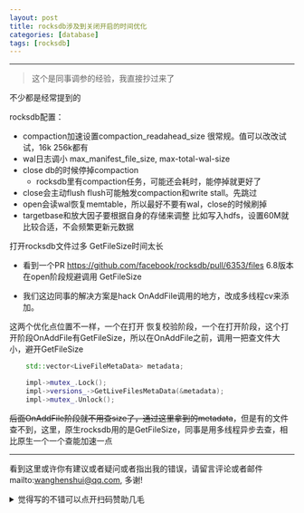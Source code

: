 ```yaml
---
layout: post
title: rocksdb涉及到关闭开启的时间优化
categories: [database]
tags: [rocksdb]
---
```



---

 

> 这个是同事调参的经验，我直接抄过来了

不少都是经常提到的

rocksdb配置：

- compaction加速设置compaction_readahead_size 很常规。值可以改改试试，16k 256k都有
- wal日志调小  max_manifest_file_size, max-total-wal-size
- close db的时候停掉compaction
  - rocksdb里有compaction任务，可能还会耗时，能停掉就更好了
- close会主动flush flush可能触发compaction和write stall。先跳过
- open会读wal恢复memtable，所以最好不要有wal，close的时候刷掉
- targetbase和放大因子要根据自身的存储来调整 比如写入hdfs，设置60M就比较合适，不会频繁更新元数据

打开rocksdb文件过多 GetFileSize时间太长

- 看到一个PR https://github.com/facebook/rocksdb/pull/6353/files 6.8版本在open阶段规避调用 GetFileSize

- 我们这边同事的解决方案是hack OnAddFile调用的地方，改成多线程cv来添加。

这两个优化点位置不一样，一个在打开 恢复校验阶段，一个在打开阶段，这个打开阶段OnAddFile有GetFileSize，所以在OnAddFile之前，调用一把查文件大小，避开GetFileSize

```c++
    std::vector<LiveFileMetaData> metadata;

    impl->mutex_.Lock();
    impl->versions_->GetLiveFilesMetaData(&metadata);
    impl->mutex_.Unlock();
```

~~后面OnAddFile阶段就不用查size了，通过这里拿到的metadata~~，但是有的文件查不到，这里，原生rocksdb用的是GetFileSize，同事是用多线程异步去查，相比原生一个一个查能加速一点



---

看到这里或许你有建议或者疑问或者指出我的错误，请留言评论或者邮件mailto:wanghenshui@qq.com, 多谢! 
<details>
<summary>觉得写的不错可以点开扫码赞助几毛</summary>
<img src="https://wanghenshui.github.io/assets/wepay.png" alt="微信转账">
</details>